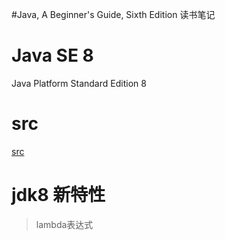 #Java, A Beginner's Guide, Sixth Edition 读书笔记

# Java SE 8 

Java Platform Standard Edition 8

# src
[src](https://www.mhprofessional.com/oraclepressbooks/downloads_list)

# jdk8 新特性

> lambda表达式

